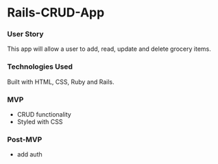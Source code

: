# Rails-CRUD-App

### User Story
This app will allow a user to add, read, update and delete grocery items.

### Technologies Used
Built with HTML, CSS, Ruby and Rails.

### MVP
- CRUD functionality
-  Styled with CSS

### Post-MVP
- add auth
